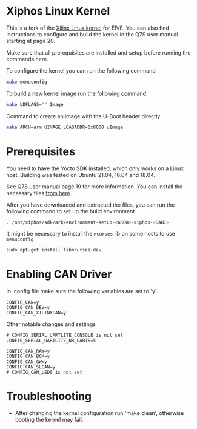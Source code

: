 # Xiphos Linux Kernel

This is a fork of the [Xilinx Linux kernel](https://github.com/Xilinx/linux-xlnx) for EIVE.
You can also find instructions to configure and build the kernel in the Q7S user manual starting
at page 20.

Make sure that all prerequisites are installed and setup before running the commands here.

To configure the kernel you can run the following command

```sh
make menuconfig
```

To build a new kernel image run the following command.

```sh
make LDFLAGS="" Image
```

Command to create an image with the U-Boot header directly

```sh
make ARCH=arm UIMAGE_LOADADDR=0x8000 uImage
```

# Prerequisites

You need to have the Yocto SDK installed, which only works on a Linux host. Building 
was tested on Ubuntu 21.04, 16.04 and 18.04.

See Q7S user manual page 19 for more information. You can install the necessary files 
[from here](https://trac2.xiphos.ca/manual/attachment/wiki/Q7RevB/UserManual/xsc-release-1542-xsc-q7-2.2.4-4ba6f44b.tar).

After you have downloaded and extracted the files, you can run the following command
to set up the build environment

```sh
. /opt/xiphos/sdk/ark/environment-setup-<ARCH>-xiphos-<EABI>
```

It might be necessary to install the `ncurses` lib on some hosts to use `menuconfig`

```sh
sudo apt-get install libncurses-dev
```

# Enabling CAN Driver

In .config file make sure the following variables are set to 'y'.

```
CONFIG_CAN=y
CONFIG_CAN_DEV=y
CONFIG_CAN_XILINXCAN=y
```

Other notable changes and settings

```
# CONFIG_SERIAL_UARTLITE_CONSOLE is not set
CONFIG_SERIAL_UARTLITE_NR_UARTS=5

CONFIG_CAN_RAW=y
CONFIG_CAN_BCM=y
CONFIG_CAN_GW=y
CONFIG_CAN_SLCAN=y
# CONFIG_CAN_LEDS is not set
```

# Troubleshooting

* After changing the kernel configuration run 'make clean', otherwise booting the kernel may fail.
